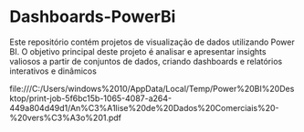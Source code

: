 # Dashboards-PowerBi
Este repositório contém projetos de visualização de dados utilizando Power BI. O objetivo principal deste projeto é analisar e apresentar insights valiosos a partir de conjuntos de dados, criando dashboards e relatórios interativos e dinâmicos

file:///C:/Users/windows%2010/AppData/Local/Temp/Power%20BI%20Desktop/print-job-5f6bc15b-1065-4087-a264-449a804d49d1/An%C3%A1lise%20de%20Dados%20Comerciais%20-%20vers%C3%A3o%201.pdf
